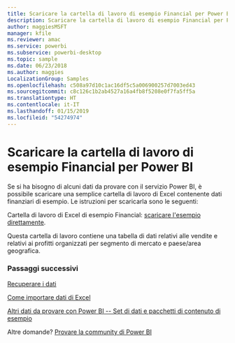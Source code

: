 ```yaml
---
title: Scaricare la cartella di lavoro di esempio Financial per Power BI
description: Scaricare la cartella di lavoro di esempio Financial per Power BI
author: maggiesMSFT
manager: kfile
ms.reviewer: amac
ms.service: powerbi
ms.subservice: powerbi-desktop
ms.topic: sample
ms.date: 06/23/2018
ms.author: maggies
LocalizationGroup: Samples
ms.openlocfilehash: c508a97d10c1ac16df5c5a006900257d7003ed43
ms.sourcegitcommit: c8c126c1b2ab4527a16a4fb8f5208e0f7fa5ff5a
ms.translationtype: HT
ms.contentlocale: it-IT
ms.lasthandoff: 01/15/2019
ms.locfileid: "54274974"
---
```

# <a name="download-the-financial-sample-workbook-for-power-bi"></a>Scaricare la cartella di lavoro di esempio Financial per Power BI
Se si ha bisogno di alcuni dati da provare con il servizio Power BI, è possibile scaricare una semplice cartella di lavoro di Excel contenente dati finanziari di esempio.  Le istruzioni per scaricarla sono le seguenti:

Cartella di lavoro di Excel di esempio Financial: [scaricare l'esempio direttamente](http://go.microsoft.com/fwlink/?LinkID=521962).

Questa cartella di lavoro contiene una tabella di dati relativi alle vendite e relativi ai profitti organizzati per segmento di mercato e paese/area geografica.

### <a name="next-steps"></a>Passaggi successivi
[Recuperare i dati](service-get-data.md)

[Come importare dati di Excel](service-excel-workbook-files.md)

[Altri dati da provare con Power BI -- Set di dati e pacchetti di contenuto di esempio](sample-datasets.md)

Altre domande? [Provare la community di Power BI](http://community.powerbi.com/)

